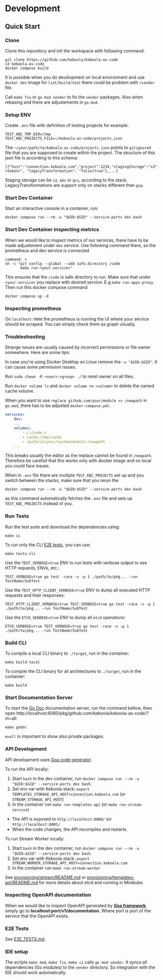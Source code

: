 # Development

## Quick Start

### Clone

Clone this repository and init the workspace with following command:

```
git clone https://github.com/keboola/keboola-as-code
cd keboola-as-code
docker compose build
```

It is possible when you do development on local environment and use `docker dev` image for `lint/build/test` there could be problem with `/vendor` file.

Call `make fix` or `go mod vendor` to fix the `vendor` packages. Also when rebasing and there are adjustements in `go.mod`.

### Setup ENV

Create `.env` file with definition of testing projects for example:
```
TEST_KBC_TMP_DIR=/tmp
TEST_KBC_PROJECTS_FILE=~/keboola-as-code/projects.json
```

The `~/your/path/to/keboola-as-code/projects.json` points to `gitignored` file that you are supposed to create within the project. The structure of this json file is according to this schema:
```
[{"host":"connection.keboola.com","project":1234,"stagingStorage":"s3","backend":"snowflake/bigquery","token":"<token>", "legacyTransformation": "false/true"},...]
```

Staging storage can be `s3`, `abs` or `gcs`, according to the stack. LegacyTransformations are support only on stacks different than `gcp`.

### Start Dev Container

Start an interactive console in a container, run:
```
docker compose run --rm -u "$UID:$GID" --service-ports dev bash
```

### Start Dev Container inspecting metrics

When we would like to inspect metrics of our services, there have to be made adjustement under `dev` service.
Use following command there, so the prometheus and dev service is connected
```
command: >
sh -c "git config --global --add safe.directory /code
       make run-<your-service>"
```

This ensures that the `/code` is safe directory to run. Make sure that under `<your-service>` you replace with desired service. E.g `make run-apps-proxy`.
Then run this docker compose command
```
docker compose up -d
```

### Inspecting prometheus

On `localhost:9090` the prometheus is running the UI where your service should be scraped. You can simply check them as graph visually.

### Troubleshooting

Strange issues are usually caused by incorrect permissions or file owner somewhere. Here are some tips:

In case you're using Docker Desktop on Linux remove the `-u "$UID:$GID"`. It can cause some permission issues.

Run `sudo chown -R <user>:<group> ./` to reset owner on all files.

Run `docker volume ls` and `docker volume rm <volume>` to delete the named cache volume.

When you want to use `replace github.com/your/module => /newpath` in `go.mod`, there has to be adjusted `docker-compose.yml`.

```yml
services:
    dev:
    ...
    volumes:
        -./:/code:z
        - cache:/tmp/cache
        - /path/in/your/system/module:/newpath
    ...
```

This breaks usually the editor as the replace cannot be found in `/newpath`. Therefore be carefull that this works only with docker image and on local you could face issues.

When in `.env` file there are multiple `TEST_KBC_PROJECTS` set up and you switch between the stacks, make sure that you rerun the 

```
docker compose run --rm -u "$UID:$GID" --service-ports dev bash
```

as this command automatically fetches the `.env` file and sets up `TEST_KBC_PROJECTS` instead of you.

### Run Tests

Run the test suite and download the dependencies using:
```
make ci
```

To run only the CLI [E2E tests](./e2e_tests.md), you can use:
```
make tests-cli
```

Use the `TEST_VERBOSE=true` ENV to run tests with verbose output to see HTTP requests, ENVs, etc.:
```
TEST_VERBOSE=true go test -race -v -p 1 ./path/to/pkg... -run TestName/SubTest
```

Use the `TEST_HTTP_CLIENT_VERBOSE=true` ENV to dump all executed HTTP requests and their responses:
```
TEST_HTTP_CLIENT_VERBOSE=true TEST_VERBOSE=true go test -race -v -p 1 ./path/to/pkg... -run TestName/SubTest
```

Use the `ETCD_VERBOSE=true` ENV to dump all `etcd` operations:
```
ETCD_VERBOSE=true TEST_VERBOSE=true go test -race -v -p 1 ./path/to/pkg... -run TestName/SubTest
```

### Build CLI

To compile a local CLI binary to `./target`, run in the container:
```
make build-local
```

To compile the CLI binary for all architectures to `./target`, run in the container:
```
make build
```

### Start Documentation Server

To start the [Go Doc](https://go.dev/doc/) documentation server, run the command bellow, then open http://localhost:6060/pkg/github.com/keboola/keboola-as-code/?m=all:
```
make godoc
```

`m=all` is important to show also private packages.

### API Development

API development uses [Goa code generator](https://goa.design/).

To run the API locally:
1. Start `bash` in the dev container, run `docker compose run --rm -u "$UID:$GID" --service-ports dev bash`.
2. Set env var with Keboola stack: `export TEMPLATES_STORAGE_API_HOST=connection.keboola.com` (or `STREAM_STORAGE_API_HOST`)
3. In the container run `make run-templates-api` (or `make run-stream-service`)
 - The API is exposed to `http://localhost:8000/` (or `http://localhost:8001/`
 - When the code changes, the API recompiles and restarts.

To run Stream Worker locally:
1. Start `bash` in the dev container, run `docker compose run --rm -u "$UID:$GID" --service-ports dev bash`.
2. Set env var with Keboola stack: `export STREAM_WORKER_STORAGE_API_HOST=connection.keboola.com`
3. In the container run `make run-stream-worker`

See [provisioning/stream/README.md](../provisioning/stream/README.md) or [provisioning/templates-api/README.md](../provisioning/templates-api/README.md) for more details about etcd and running in Minikube.


### Inspecting OpenAPI documentation

When we would like to inspect OpenAPI generated by **[Goa framework](https://goa.design/)**, simply go to **localhost:port/v1/documentation**. Where port is port of the service that the OpenAPI exists.

### E2E Tests

See [E2E_TESTS.md](./e2e_tests.md).

### IDE setup

The scripts `make mod`, `make fix`, `make ci` calls `go mod vendor`.
It syncs all dependencies (Go modules) to the `vendor` directory.
So integration with the IDE should work automatically.
